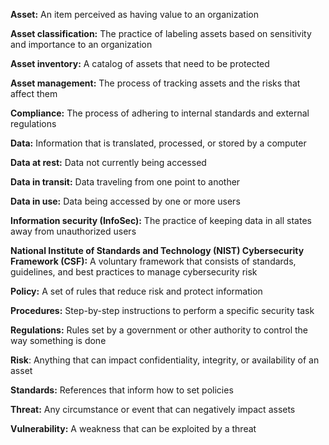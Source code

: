 **Asset:** An item perceived as having value to an organization

**Asset classification:** The practice of labeling assets based on sensitivity and importance to an organization

**Asset inventory:** A catalog of assets that need to be protected

**Asset management:** The process of tracking assets and the risks that affect them 

**Compliance:** The process of adhering to internal standards and external regulations

**Data:** Information that is translated, processed, or stored by a computer

**Data at rest:** Data not currently being accessed

**Data in transit:** Data traveling from one point to another

**Data in use:** Data being accessed by one or more users

**Information security (InfoSec):** The practice of keeping data in all states away from unauthorized users

**National Institute of Standards and Technology (NIST) Cybersecurity Framework (CSF):** A voluntary framework that consists of standards, guidelines, and best practices to manage cybersecurity risk

**Policy:** A set of rules that reduce risk and protect information

**Procedures:** Step-by-step instructions to perform a specific security task

**Regulations:** Rules set by a government or other authority to control the way something is done

**Risk**: Anything that can impact confidentiality, integrity, or availability of an asset

**Standards:** References that inform how to set policies

**Threat:** Any circumstance or event that can negatively impact assets

**Vulnerability:** A weakness that can be exploited by a threat